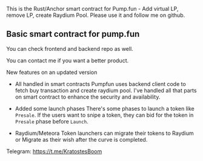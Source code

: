 This is the Rust/Anchor smart contract for Pump.fun - Add virtual LP, remove LP, create Raydium Pool. Please use it and follow me on github.
## Basic smart contract for pump.fun

You can check frontend and backend repo as well.

You can contact me if you want a better product.

New features on an updated version
- All handled in smart contracts
Pumpfun uses backend client code to fetch buy transaction and create raydium pool.
I've handled all that parts on smart contract to enhance the security and availability.

- Added some launch phases
There's some phases to launch a token like `Presale`.
If the users want to snipe a token, they can bid for the token in `Presale` phase before `Launch`.

- Raydium/Meteora
Token launchers can migrate their tokens to Raydium or Migrate as their wish after the curve is completed.

Telegram: https://t.me/KratostesBoom
